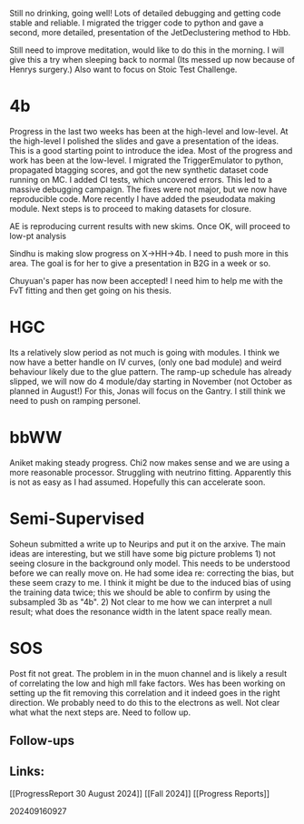 Still no drinking, going well! Lots of detailed debugging and getting code stable and reliable. I migrated the trigger code to python and gave a second, more detailed, presentation of the JetDeclustering method to Hbb.

Still need to improve meditation, would like to do this in the morning. I will give this a try when sleeping back to normal (Its messed up now because of Henrys surgery.) Also want to focus on Stoic Test Challenge. 

# 4b
Progress in the last two weeks has been at the high-level and low-level. At the high-level I polished the slides and gave a presentation of the ideas. This is a good starting point to introduce the idea. Most of the progress and work has been at the low-level.  I migrated the TriggerEmulator to python, propagated btagging scores, and got the new synthetic dataset code running on MC. I added CI tests, which uncovered errors. This led to a massive debugging campaign. The fixes were not major, but we now have reproducible code.  More recently I have added the pseudodata making module. Next steps is to proceed to making datasets for closure.

AE is reproducing current results with new skims.  Once OK, will proceed to low-pt analysis 

Sindhu is making slow progress on X->HH->4b. I need to push more in this area. The goal is for her to give a presentation in B2G in a week or so. 

Chuyuan's paper has now been accepted! I need him to help me with the FvT fitting and then get going on his thesis. 

# HGC
Its a relatively slow period as not much is going with modules.  I think we now have a better handle on IV curves, (only one bad module) and weird behaviour likely due to the glue pattern. The ramp-up schedule has already slipped, we will now do 4 module/day starting in November (not October as planned in August!) For this, Jonas will focus on the Gantry.  I still think we need to push on ramping personel. 

# bbWW
Aniket making steady progress.  Chi2 now makes sense and we are using a more reasonable processor.  Struggling with neutrino fitting. Apparently this is not as easy as I had assumed. Hopefully this can accelerate soon.

# Semi-Supervised 
Soheun submitted a write up to Neurips and put it on the arxive. The main ideas are interesting, but we still have some big picture problems 1) not seeing closure in the background only model.
This needs to be understood before we can really move on.  He had some idea re: correcting the bias, but these seem crazy to me. I think it might be due to the induced bias of using the training data twice; this we should be able to confirm by using the subsampled 3b as "4b". 2) Not clear to me how we can interpret a null result; what does the resonance width in the latent space really mean. 


# SOS
Post fit not great. The problem in in the muon channel and is likely a result of correlating the low and high mll fake factors. Wes has been working on setting up the fit removing this correlation and it indeed goes in the right direction.  We probably need to do this to the electrons as well. Not clear what what the next steps are. Need to follow up. 


## Follow-ups


## Links: 
[[ProgressReport 30 August 2024]]
[[Fall 2024]]
[[Progress Reports]]


202409160927
